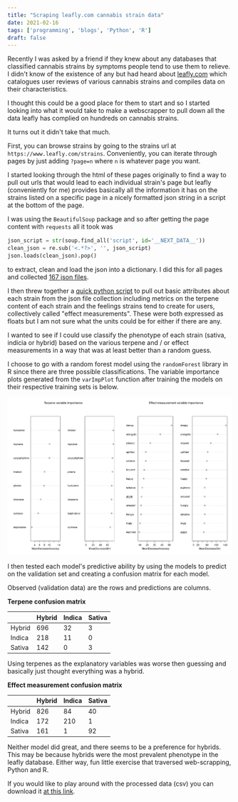```yaml
---
title: "Scraping leafly.com cannabis strain data"
date: 2021-02-16
tags: ['programming', 'blogs', 'Python', 'R']
draft: false
---
```


Recently I was asked by a friend if they knew about any databases that classified
cannabis strains by symptoms people tend to use them to relieve. I didn't
know of the existence of any but had heard about [leafly.com](https://www.leafly.com/)
which catalogues user reviews of various cannabis strains and compiles data on
their characteristics. 

I thought this could be a good place for them to start and so I started looking
into what it would take to make a webscrapper to pull down all the data leafly
has complied on hundreds on cannabis strains.

It turns out it didn't take that much.

First, you can browse strains by going to the strains url at `https://www.leafly.com/strains`.
Conveniently, you can iterate through pages by just adding `?page=n` where
`n` is whatever page you want. 

I started looking through the html of these pages originally to find a way to
pull out urls that would lead to each individual strain's page but leafly
(conveniently for me) provides basically all the information it has on the strains
listed on a specific page in a nicely formatted json string in a script at the
bottom of the page.

I was using the `BeautifulSoup` package and so after getting the page content
with `requests` all it took was

```python
json_script = str(soup.find_all('script', id='__NEXT_DATA__'))
clean_json = re.sub('<.*?>', '', json_script)
json.loads(clean_json).pop() 
```

to extract, clean and load the json into a dictionary. I did this for all pages
and collected [167 json files](https://github.com/EthanHolleman/leafly_scraper/blob/main/json_data.tar.xz).

I then threw together a [quick python script](https://github.com/EthanHolleman/leafly_scraper/blob/main/Python/extract_terps_from_json.py) 
to pull out basic attributes about
each strain from the json file collection including metrics on the terpene 
content of each strain and the feelings strains tend to create for users,
collectively called "effect measurements".
These were both expressed as floats but I am not sure what the units could be
for either if there are any.

I wanted to see if I could use classify the phenotype of each strain (sativa, 
indicia or hybrid) based on the various terpene and / or effect measurements
in a way that was at least better than a random guess.

I choose to go with a random forest model using the `randomForest` library in
R since there are three possible classifications. The variable importance 
plots generated from the `varImpPlot` function after training the models on their
respective training sets is below.

![](/posts/images/effect_terp.png)

I then tested each model's predictive ability by using the models to predict on
the validation set and creating a confusion matrix for each model.

Observed (validation data) are the rows and predictions are columns.

**Terpene confusion matrix**

|        | Hybrid | Indica | Sativa |
|--------|--------|--------|--------|
| Hybrid | 696    | 32     | 3      |
| Indica | 218    | 11     | 0      |
| Sativa | 142    | 0      | 3      |

Using terpenes as the explanatory variables was worse then guessing and basically
just thought everything was a hybrid.

**Effect measurement confusion matrix**

|        | Hybrid | Indica | Sativa |
|--------|--------|--------|--------|
| Hybrid | 826    | 84     | 40     |
| Indica | 172    | 210    | 1      |
| Sativa | 161    | 1      | 92     |

Neither model did great, and there seems to be a preference for hybrids. This
may be because hybrids were the most prevalent phenotype in the leafly database.
Either way, fun little exercise that traversed web-scrapping, Python and R. 

If you would like to play around with the processed data (csv) you can download
it [at this link](https://github.com/EthanHolleman/leafly_scraper/blob/main/strains.tar.xz).





